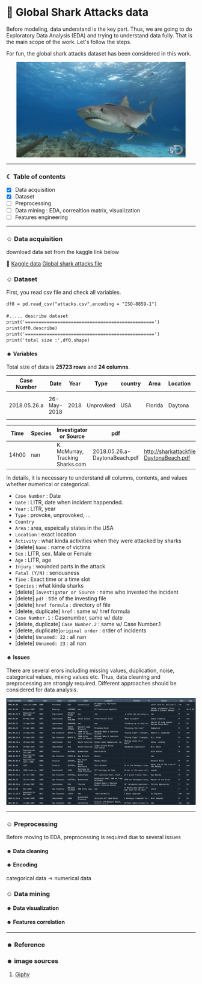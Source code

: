# 🦈 Global Shark Attacks data

Before modeling, data understand is the key part. Thus, we are going to do Exploratory Data Analysis (EDA) and trying to understand data fully. That is the main scope of the work. Let's follow the steps. 

For fun, the global shark attacks dataset has been considered in this work. 


<p align="center">
<img src="/images/shark.gif" width="450">
</p>



-----------------------------------------------------------------------

### ☾ Table of contents
- [x] Data acquisition
- [x] Dataset
- [ ] Preprocessing
- [ ] Data mining : EDA, correaltion matrix, visualization 
- [ ] Features engineering
-----------------------------------------------------------------------

### ☺︎ Data acquisition 

download data set from the kaggle link below 

🦆 [Kaggle data](https://www.kaggle.com/datasets/teajay/global-shark-attacks)
[Global shark attacks file](https://www.sharkattackfile.net/index.htm)


### ☺︎ Dataset

First, you read csv file and check all variables. 

```
df0 = pd.read_csv("attacks.csv",encoding = "ISO-8859-1")

#..... describe dataset 
print('================================================')
print(df0.describe)
print('================================================')
print('total size :',df0.shape)
```

#### ☻ Variables 

Total size of data is **25723 rows** and **24 columns**.




| Case Number |    Date    | Year |    Type    | country |   Area  | Location | Activity | Name | Sex | Age |        Injury       | Fatal (Y/N) | 
| ----------- | ---------- | ---- | ---------- | ------- | ------- | -------- | -------- | ---- | --- | --- | ------------------- | ----------- |
| 2018.05.26.a| 26-May-2018| 2018 | Unproviked |   USA   | Florida | Daytona  | Standing | male |  M  |  12 | Minor injury to foot|      N      |


| Time | Species | Investigator or Source| pdf | href formula | href | Case Number.1 | Case Number.2 | original order | Unnamed: 22 | Unnamed: 23 |       
| ---- | ------- | --------------------- | --- | ------------ | ---- | ------------- | ------------- | -------------- | ----------- | ----------- |
| 14h00|   nan   | K. McMurray, Tracking Sharks.com |2018.05.26.a-DaytonaBeach.pdf | http://sharkattackfile.net/spreadsheets/pdf_directory/2018.05.26.a-DaytonaBeach.pdf | http://sharkattackfile.net/spreadsheets/pdf_directory/2018.05.26.a-DaytonaBeach.pdf | 2018.05.26.a  | 2018.05.26.a | 6294 | nan | nan |


In details, it is necessary to understand all columns, contents, and values whether numerical or categorical.
       
- `Case Number` :  Date 
- `Date` : LITR, date when incident happended. 
- `Year` : LITR, year 
- `Type` : provoke, unprovoked, ... 
- `Country` 
- `Area` : area, espeically states in the USA 
- `Location` : exact location
- `Activity` : what kinda activities when they were attacked by sharks
- [delete] `Name` : name of victims 
- `Sex` : LITR, sex. Male or Female 
- `Age` : LITR, age 
- `Injury` : wounded parts in the attack
- `Fatal (Y/N)` : seriousness
- `Time` : Exact time or a time slot 
- `Species` : what kinda sharks 
- [delete] `Investigator or Source` : name who invested the incident 
- [delete] `pdf` : title of the investing file 
- [delete] `href formula` : directory of file 
- [delete, duplicate] `href` : same w/ href formula
- `Case Number.1` : Casenumber, same w/ date 
- [delete, duplicate] `Case Number.2` : same w/ Case Number.1
- [delete, duplicate]`original order` : order of incidents
- [delete] `Unnamed: 22` : all nan
- [delete] `Unnamed: 23`  : all nan


#### ☻ Issues 

There are several erors including missing values, duplication, noise, categorical values, mixing values etc. Thus, data cleaning and preprocessing are strongly required. Different approaches should be considered for data analysis.   

<p align="center">
<img src="/images/shark_Data_error.png" width="800">
</p>


-------------------------------------------------
### ☺︎ Preprocessing 

Before moving to EDA, preprocessing is required due to several issues 

#### ☻ Data cleaning 

#### ☻ Encoding 

categorical data -> numerical data 

### ☺︎ Data mining 


#### ☻ Data visualization 



#### ☻ Features correlation 



-----------------------------------------------------------------------

### ☻ Reference



### ☻ image sources
1. [Giphy](https://giphy.com/search/sesame-street)
